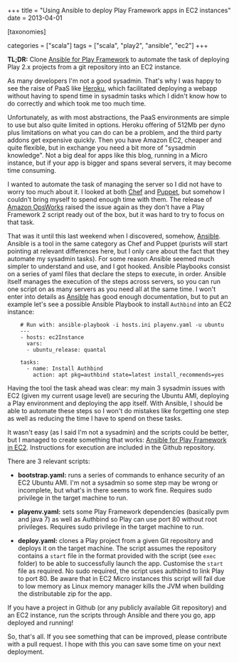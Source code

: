 +++
title = "Using Ansible to deploy Play Framework apps in EC2 instances"
date = 2013-04-01

[taxonomies]

categories = ["scala"]
tags = ["scala", "play2", "ansible", "ec2"]
+++

**TL;DR:** Clone [Ansible for Play Framework](https://github.com/pvillega/ansible-ec2-play) to automate the task of deploying Play 2.x projects from a git repository into an EC2 instance.

As many developers I'm not a good sysadmin. That's why I was happy to see the raise of PaaS like [Heroku](http://www.heroku.com/), which facilitated deploying a webapp without having to spend time in sysadmin tasks which I didn't know how to do correctly and which took me too much time.

<!-- more -->

Unfortunately, as with most abstractions, the PaaS environments are simple to use but also quite limited in options. Heroku offering of 512Mb per dyno plus limitations on what you can do can be a problem, and the third party addons get expensive quickly. Then you have Amazon EC2, cheaper and quite flexible, but in exchange you need a bit more of "sysadmin knowledge". Not a big deal for apps like this blog, running in a Micro instance, but if your app is bigger and spans several servers, it may become time consuming.

I wanted to automate the task of managing the server so I did not have to worry too much about it. I looked at both [Chef](http://www.opscode.com/chef/) and [Puppet](https://puppetlabs.com/), but somehow I couldn't bring myself to spend enough time with them. The release of [Amazon OpsWorks](http://aws.amazon.com/opsworks/) raised the issue again as they don't have a Play Framework 2 script ready out of the box, but it was hard to try to focus on that task.

That was it until this last weekend when I discovered, somehow, [Ansible](http://ansible.cc/). Ansible is a tool in the same category as Chef and Puppet (purists will start pointing at relevant differences here, but I only care about the fact that they automate my sysadmin tasks). For some reason Ansible seemed much simpler to understand and use, and I got hooked. Ansible Playbooks consist on a series of yaml files that declare the steps to execute, in order. Ansible itself manages the execution of the steps across servers, so you can run one script on as many servers as you need all at the same time. I won't enter into details as [Ansible](http://ansible.cc/) has good enough documentation, but to put an example let's see a possible Ansible Playbook to install `Authbind` into an EC2 instance:

```
    # Run with: ansible-playbook -i hosts.ini playenv.yaml -u ubuntu
    ---
    - hosts: ec2Instance
      vars:
      - ubuntu_release: quantal

    tasks:
      - name: Install Authbind
        action: apt pkg=authbind state=latest install_recommends=yes
```

Having the tool the task ahead was clear: my main 3 sysadmin issues with EC2 (given my current usage level) are securing the Ubuntu AMI, deploying a Play environment and deploying the app itself. With Ansible, I should be able to automate these steps so I won't do mistakes like forgetting one step as well as reducing the time I have to spend on these tasks.

It wasn't easy (as I said I'm not a sysadmin) and the scripts could be better, but I managed to create something that works: [Ansible for Play Framework in EC2](https://github.com/pvillega/ansible-ec2-play). Instructions for execution are included in the Github repository.

There are 3 relevant scripts:

* **bootstrap.yaml:** runs a series of commands to enhance security of an EC2 Ubuntu AMI. I'm not a sysadmin so some step may be wrong or incomplete, but what's in there seems to work fine. Requires sudo privilege in the target machine to run.

* **playenv.yaml:** sets some Play Framework dependencies (basically pvm and java 7) as well as Authbind so Play can use port 80 without root privileges. Requires sudo privilege in the target machine to run.

* **deploy.yaml:** clones a Play project from a given Git repository and deploys it on the target machine. The script assumes the repository contains a `start` file in the format provided with the script (see `exec` folder) to be able to successfully launch the app. Customise the `start` file as required. No sudo required, the script uses authbind to link Play to port 80. Be aware that in EC2 Micro instances this script will fail due to low memory as Linux memory manager kills the JVM when building the distributable zip for the app.


If you have a project in Github (or any publicly available Git repository) and an EC2 instance, run the scripts through Ansible and there you go, app deployed and running!

So, that's all. If you see something that can be improved, please contribute with a pull request. I hope with this you can save some time on your next deployment.
